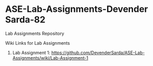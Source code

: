# ASE-Lab-Assignments-Devender Sarda-82
Lab Assignments Repository

Wiki Links for Lab Assignments

1. Lab Assignment 1: https://github.com/DevenderSarda/ASE-Lab-Assignments/wiki/Lab-Assignment-1

